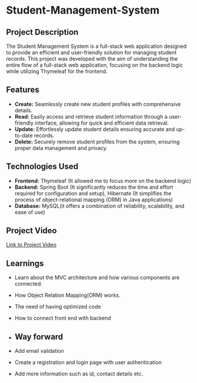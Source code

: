 # Student-Management-System

## Project Description
The Student Management System is a full-stack web application designed to provide an efficient and user-friendly solution for managing student records. This project was developed with the aim of understanding the entire flow of a full-stack web application, focusing on the backend logic while utilizing Thymeleaf for the frontend.

## Features
- **Create:** Seamlessly create new student profiles with comprehensive details.
- **Read:** Easily access and retrieve student information through a user-friendly interface, allowing for quick and efficient data retrieval.
- **Update:** Effortlessly update student details ensuring accurate and up-to-date records.
- **Delete:** Securely remove student profiles from the system, ensuring proper data management and privacy.

## Technologies Used
- **Frontend:** Thymeleaf (It allowed me to focus more on the backend logic)
- **Backend:** Spring Boot (It significantly reduces the time and effort required for configuration and setup), Hibernate (It simplifies the process of object-relational mapping (ORM) in Java applications)
- **Database:** MySQL(it offers a combination of reliability, scalability, and ease of use)

## Project Video

[Link to Project Video](project_video_link_here)

## Learnings

- Learn about the MVC architecture and how various components are connected.
- How Object Relation Mapping(ORM) works.
- The need of having optimized code
- How to connect front end with backend

- ## Way forward

- Add email validation
- Create a registration and login page with user authentication
- Add more information such as id, contact details etc.



